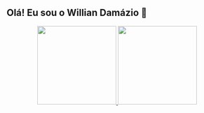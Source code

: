 ## Olá! Eu sou o Willian Damázio 👋
<div align="center">
  <a href="https://github.com/WillianWDF">
  <img height="180em" src="https://github-readme-stats.vercel.app/apiusername=WillianWDF&show_icons=true&theme=dracula&include_all_commits=true&count_private=true"/>
  <img height="180em" src="https://github-readme-stats.vercel.app/api/top-langs/?username=WillianWDF&layout=compact&langs_count=7&theme=dracula"/>
</div>
